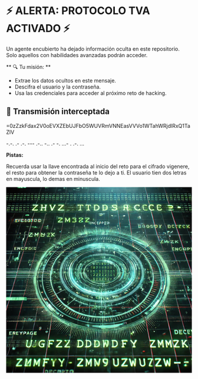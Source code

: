 # ⚡ ALERTA: PROTOCOLO TVA ACTIVADO ⚡

Un agente encubierto ha dejado información oculta en este repositorio.  
Solo aquellos con habilidades avanzadas podrán acceder. 

** 🔍 Tu misión: **  

- Extrae los datos ocultos en este mensaje.  
- Descifra el usuario y la contraseña.  
- Usa las credenciales para acceder al próximo reto de hacking.

## 📡 Transmisión interceptada

=0zZzkFdax2V0oEVXZEbUJFbO5WUVRmVNNEasVVVo1WTahWRjdlRxQ1TaZlV

-.-. .- .-. --- .-.. -.. .- -. ...- . .-. ...

**Pistas:**

Recuerda usar la llave encontrada al inicio del reto para el cifrado vigenere, el resto para obtener la contraseña te lo dejo a ti.
El usuario tien dos letras en mayuscula, lo demas en minuscula.

![holiday](/images/intercepted.webp)